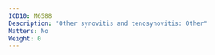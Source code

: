 ```yaml
---
ICD10: M6588
Description: "Other synovitis and tenosynovitis: Other"
Matters: No
Weight: 0
---
```


